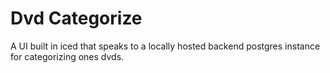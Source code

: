 # Dvd Categorize
A UI built in iced that speaks to a locally hosted backend postgres instance for categorizing ones dvds.
